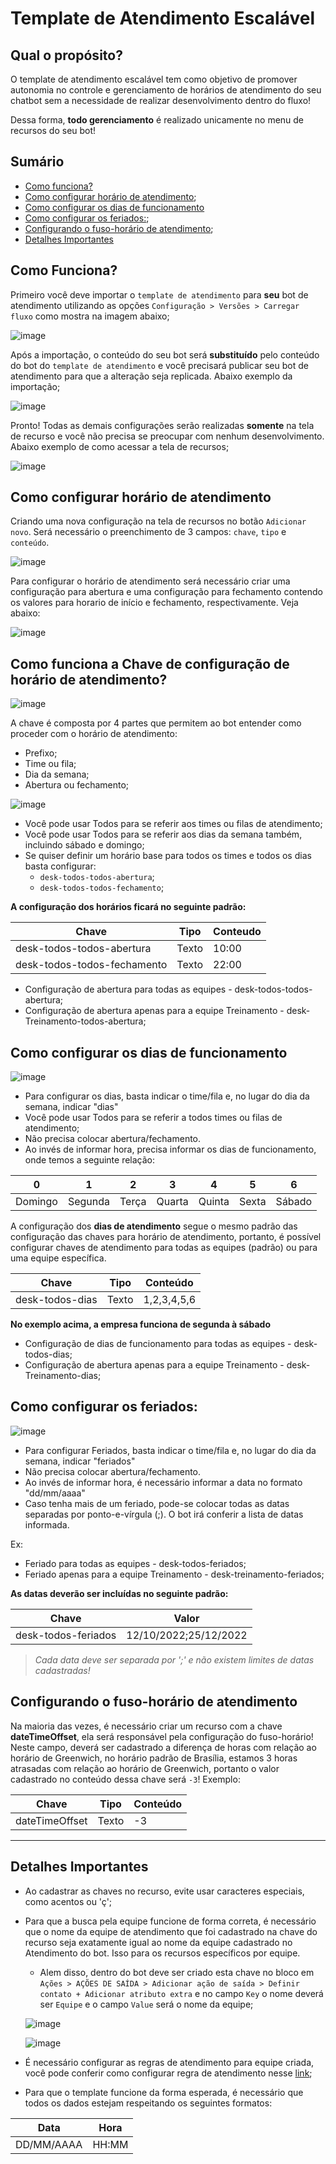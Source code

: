 # Template de Atendimento Escalável

## Qual o propósito?

O template de atendimento escalável tem como objetivo de promover autonomia no controle e gerenciamento de horários de atendimento do seu chatbot sem a necessidade de realizar desenvolvimento dentro do fluxo!

Dessa forma, **todo gerenciamento** é realizado unicamente no menu de recursos do seu bot!

## Sumário  

- [Como funciona?](#como-funciona)
- [Como configurar horário de atendimento](#como-configurar-horário-de-atendimento);
- [Como configurar os dias de funcionamento](#como-configurar-os-dias-de-funcionamento)
- [Como configurar os feriados:](#como-configurar-os-feriados);
- [Configurando o fuso-horário de atendimento](#configurando-o-fuso-horário-de-atendimento);
- [Detalhes Importantes](#detalhes-importantes)

## Como Funciona?

Primeiro você deve importar o `template de atendimento` para **seu** bot de atendimento utilizando as opções `Configuração > Versões > Carregar fluxo` como mostra na imagem abaixo;

![image](https://raw.githubusercontent.com/leisiamedeiros/BlipAttendanceTemplate/master/.github/images/importar-template.png)

Após a importação, o conteúdo do seu bot será **substituído** pelo conteúdo do bot do `template de atendimento` e você precisará publicar seu bot de atendimento para que a alteração seja replicada. Abaixo exemplo da importação;
 
![image](https://raw.githubusercontent.com/leisiamedeiros/BlipAttendanceTemplate/master/.github/images/publicar-fluxo.png)

Pronto! Todas as demais configurações serão realizadas **somente** na tela de recurso e você não precisa se preocupar com nenhum desenvolvimento. Abaixo exemplo de como acessar a tela de recursos;

![image](https://user-images.githubusercontent.com/44960191/114769721-f3484680-9d40-11eb-9c4b-c674f15aec8a.png)  

## Como configurar horário de atendimento

Criando uma nova configuração na tela de recursos no botão `Adicionar novo`. Será necessário o preenchimento de 3 campos: `chave`, `tipo` e `conteúdo`. 

![image](https://user-images.githubusercontent.com/44960191/114771096-8f268200-9d42-11eb-934a-778ee95826ef.png)

Para configurar o horário de atendimento será necessário criar uma configuração para abertura e uma configuração para fechamento contendo os valores para horario de início e fechamento, respectivamente. Veja abaixo:

![image](https://user-images.githubusercontent.com/44960191/112885419-1ddea200-90a7-11eb-8e4c-00c875a29d82.png)  


## Como funciona a Chave de configuração de horário de atendimento?

![image](https://user-images.githubusercontent.com/44960191/114775700-f98df100-9d47-11eb-81f9-2543e563d5e0.png)

A chave é composta por 4 partes que permitem ao bot entender como proceder com o horário de atendimento:

- Prefixo;
- Time ou fila;
- Dia da semana;
- Abertura ou fechamento;

![image](https://user-images.githubusercontent.com/44960191/114776015-5b4e5b00-9d48-11eb-978c-ae4de3ed9bd3.png)

- Você pode usar Todos para se referir aos times ou filas de atendimento;
- Você pode usar Todos para se referir aos dias da semana também, incluindo sábado e domingo;
- Se quiser definir um horário base para todos os times e todos os dias basta configurar:
    - `desk-todos-todos-abertura`;
    - `desk-todos-todos-fechamento`; 

**A configuração dos horários ficará no seguinte padrão:**


| **Chave**               | **Tipo** | **Conteudo** |
|-------------------------|----------|--------------|
| desk-todos-todos-abertura    | Texto    |  10:00       |
| desk-todos-todos-fechamento  | Texto    |  22:00       |

- Configuração de abertura para todas as equipes - desk-todos-todos-abertura;
- Configuração de abertura apenas para a equipe Treinamento - desk-Treinamento-todos-abertura;

## Como configurar os dias de funcionamento

![image](https://user-images.githubusercontent.com/44960191/114786494-948cc800-9d54-11eb-9602-c85703c58dd0.png)

- Para configurar os dias, basta indicar o time/fila e, no lugar do dia da semana, indicar "dias"
- Você pode usar Todos para se referir a todos times ou filas de atendimento;
- Não precisa colocar abertura/fechamento.
- Ao invés de informar hora, precisa informar os dias de funcionamento, onde temos a seguinte relação:

|0      |      1|    2|     3|     4|    5|     6|
|-------|-------|-----|------|------|-----|------|
|Domingo|Segunda|Terça|Quarta|Quinta|Sexta|Sábado|

A configuração dos **dias de atendimento** segue o mesmo padrão das configuração das chaves para horário de atendimento, portanto, é possível configurar chaves de atendimento para todas as equipes (padrão) ou para uma equipe específica.

|**Chave**                  | **Tipo**  | **Conteúdo**  |
|-----------------------|-------|-----------|
|desk-todos-dias | Texto | 1,2,3,4,5,6 |

**No exemplo acima, a empresa funciona de segunda à sábado**

- Configuração de dias de funcionamento para todas as equipes - desk-todos-dias;
- Configuração de abertura apenas para a equipe Treinamento - desk-Treinamento-dias;

## Como configurar os feriados:

![image](https://user-images.githubusercontent.com/44960191/114787668-8cce2300-9d56-11eb-83b9-303ebc08f468.png)


- Para configurar Feriados, basta indicar o time/fila e, no lugar do dia da semana, indicar "feriados"
- Não precisa colocar abertura/fechamento.
- Ao invés de informar hora, é necessário informar a data no formato "dd/mm/aaaa"
- Caso tenha mais de um feriado, pode-se colocar todas as datas separadas por ponto-e-vírgula (;). O bot irá conferir a lista de datas informada.

Ex:

- Feriado para todas as equipes - desk-todos-feriados;
- Feriado apenas para a equipe Treinamento - desk-treinamento-feriados;

**As datas deverão ser incluídas no seguinte padrão:**

| **Chave**    | **Valor**            |
|--------------|----------------------|
|desk-todos-feriados | 12/10/2022;25/12/2022|    

> *Cada data deve ser separada por ';' e não existem limites de datas cadastradas!*

## Configurando o fuso-horário de atendimento

Na maioria das vezes, é necessário criar um recurso com a chave **dateTimeOffset**, ela será responsável pela configuração do fuso-horário! 
Neste campo, deverá ser cadastrado a diferença de horas com relação ao horário de Greenwich, no horário padrão de Brasília, estamos 3 horas atrasadas com relação ao horário de Greenwich, portanto o valor cadastrado no conteúdo dessa chave será `-3`! Exemplo:

|**Chave**          | **Tipo**  | **Conteúdo** |
|---------------|-------|----------|
|dateTimeOffset | Texto | -3       |

---------------------------------------------------------------------

## Detalhes Importantes

- Ao cadastrar as chaves no recurso, evite usar caracteres especiais, como acentos ou 'ç';
- Para que a busca pela equipe funcione de forma correta, é necessário que o nome da equipe de atendimento que foi cadastrado na chave do recurso seja exatamente igual ao nome da equipe cadastrado no Atendimento do bot. Isso para os recursos específicos por equipe. 
    - Alem disso, dentro do bot deve ser criado esta chave no bloco em `Ações > AÇÕES DE SAÍDA > Adicionar ação de saída > Definir contato + Adicionar atributo extra` e no campo `Key` o nome deverá ser `Equipe` e o campo `Value` será o nome da equipe;
    
    ![image](https://user-images.githubusercontent.com/44960191/114875205-71edc400-9dd3-11eb-9eac-05a93e894142.png)

    ![image](https://user-images.githubusercontent.com/44960191/114875757-01937280-9dd4-11eb-9205-125123c072da.png)
 

- É necessário configurar as regras de atendimento para equipe criada, você pode conferir como configurar regra de atendimento nesse [link](https://help.blip.ai/hc/pt-br/articles/1500006317561-Como-definir-Regras-de-atendimento-com-uma-ou-m%C3%BAltiplas-condicionais);
- Para que o template funcione da forma esperada, é necessário que todos os dados estejam respeitando os seguintes formatos:

|Data       | Hora  |
|-----------|-------|
|DD/MM/AAAA | HH:MM |

